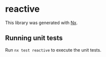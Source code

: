 # reactive

This library was generated with [Nx](https://nx.dev).

## Running unit tests

Run `nx test reactive` to execute the unit tests.

